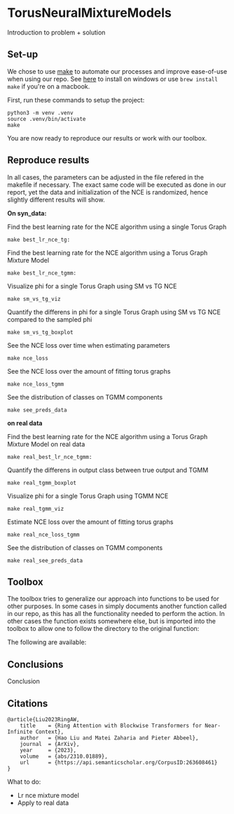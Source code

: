 # TorusNeuralMixtureModels
Introduction to problem + solution

## Set-up
We chose to use [make](https://www.gnu.org/software/make/) to automate our processes and improve ease-of-use when using our repo. See [here](https://stackoverflow.com/questions/32127524/how-to-install-and-use-make-in-windows) to install on windows or use ```brew install make``` if you're on a macbook.

First, run these commands to setup the project:
```
python3 -m venv .venv
source .venv/bin/activate
make
```

You are now ready to reproduce our results or work with our toolbox.

## Reproduce results

In all cases, the parameters can be adjusted in the file refered in the makefile if necessary.
The exact same code will be executed as done in our report, yet the data and initialization of the NCE is randomized, hence slightly different results will show.

**On syn_data:**

Find the best learning rate for the NCE algorithm using a single Torus Graph
```
make best_lr_nce_tg:
```

Find the best learning rate for the NCE algorithm using a Torus Graph Mixture Model
```
make best_lr_nce_tgmm:
```

Visualize phi for a single Torus Graph using SM vs TG NCE
```
make sm_vs_tg_viz
```

Quantify the differens in phi for a single Torus Graph using SM vs TG NCE compared to the sampled phi
```
make sm_vs_tg_boxplot
```

See the NCE loss over time when estimating parameters 
```
make nce_loss
```

See the NCE loss over the amount of fitting torus graphs
```
make nce_loss_tgmm
```

See the distribution of classes on TGMM components
```
make see_preds_data
```

**on real data**

Find the best learning rate for the NCE algorithm using a Torus Graph Mixture Model on real data 
```
make real_best_lr_nce_tgmm:
```

Quantify the differens in output class between true output and TGMM
```
make real_tgmm_boxplot
```

Visualize phi for a single Torus Graph using TGMM NCE 
```
make real_tgmm_viz
```

Estimate NCE loss over the amount of fitting torus graphs
```
make real_nce_loss_tgmm
```

See the distribution of classes on TGMM components
```
make real_see_preds_data
```

## Toolbox

The toolbox tries to generalize our approach into functions to be used for other purposes.
In some cases in simply documents another function called in our repo, as this has all the functionality needed to perform the action.
In other cases the function exists somewhere else, but is imported into the toolbox to allow one to follow the directory to the original function:

The following are available:

## Conclusions
Conclusion

## Citations
```
@article{Liu2023RingAW,
    title    = {Ring Attention with Blockwise Transformers for Near-Infinite Context},
    author   = {Hao Liu and Matei Zaharia and Pieter Abbeel},
    journal  = {ArXiv},
    year     = {2023},
    volume   = {abs/2310.01889},
    url      = {https://api.semanticscholar.org/CorpusID:263608461}
}
```

What to do:
- Lr nce mixture model
- Apply to real data

